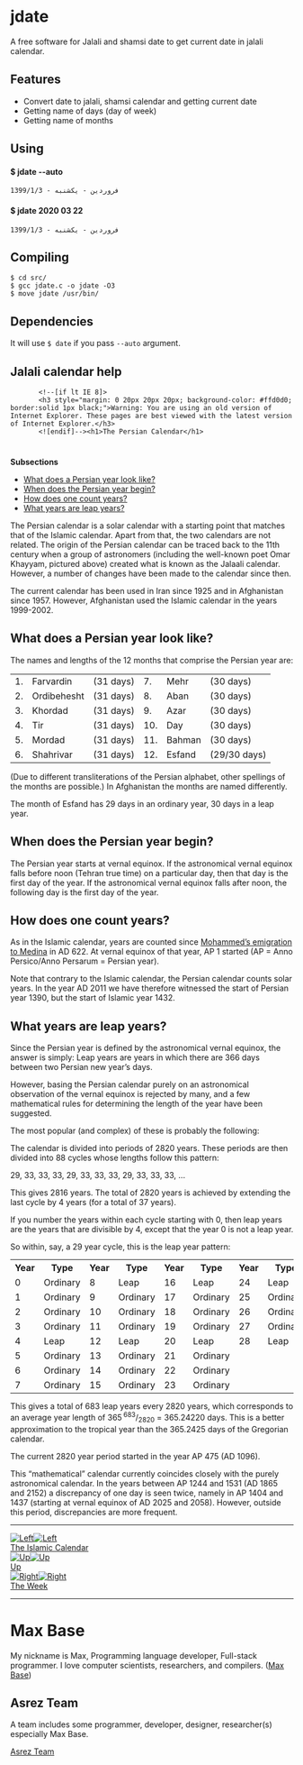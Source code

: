 # jdate

A free software for Jalali and shamsi date to get current date in jalali calendar.

## Features

- Convert date to jalali, shamsi calendar and getting current date
- Getting name of days (day of week)
- Getting name of months

## Using

#### $ jdate --auto
```
1399/1/3 - فروردين - يکشنبه
```

#### $ jdate 2020 03 22
```
1399/1/3 - فروردين - يکشنبه
```

## Compiling

```
$ cd src/
$ gcc jdate.c -o jdate -O3
$ move jdate /usr/bin/
```

## Dependencies

It will use `$ date` if you pass `--auto` argument.

## Jalali calendar help

<div id="maintext">

           <!--[if lt IE 8]>
           <h3 style="margin: 0 20px 20px 20px; background-color: #ffd0d0; border:solid 1px black;">Warning: You are using an old version of Internet Explorer. These pages are best viewed with the latest version of Internet Explorer.</h3>
           <![endif]--><h1>The Persian Calendar</h1>
<img id="topimg" alt="" style="padding:10px 0 0 25px;" src="calpic/khayyam.jpg">
<div class="subsections">
  <p><a name="CHILD_LINKS"><strong>Subsections</strong></a></p>
  <ul>
<li><a href="persian.php#look">What does a Persian year look like?</a></li>
<li><a href="persian.php#begin">When does the Persian year begin?</a></li>
<li><a href="persian.php#count">How does one count years?</a></li>
<li><a href="persian.php#leap">What years are leap years?</a></li>
  </ul>
</div>

<p>The Persian calendar is a solar calendar with a starting point that matches that of the Islamic
calendar. Apart from that, the two calendars are not related. The origin of the Persian calendar can
be traced back to the 11th century when a group of astronomers (including the well-known poet Omar
Khayyam, pictured above) created what is known as the Jalaali calendar. However, a number of changes have been made
to the calendar since then.</p>

<p>The current calendar has been used in Iran since 1925 and in Afghanistan since 1957. However,
Afghanistan used the Islamic calendar in the years 1999-2002.</p>

<h2><a name="look">What does a Persian year look like?</a></h2>

<p> The names and lengths of the 12 months that comprise the Persian year are:</p>

<table class="blank">
  <tbody><tr>
    <td class="right spnarrow">1.</td>
    <td class="spnarrow">Farvardin</td>
    <td class="spwide">(31 days)</td>
    <td class="right spnarrow">7.</td>
    <td class="spnarrow">Mehr</td>
    <td>(30 days)</td>
  </tr>
  
  <tr>
    <td class="right spnarrow">2.</td>
    <td class="spnarrow">Ordibehesht</td>
    <td class="spwide">(31 days)</td>
    <td class="right spnarrow">8.</td>
    <td class="spnarrow">Aban</td>
    <td>(30 days)</td>
  </tr>

  <tr>
    <td class="right spnarrow">3.</td>
    <td class="spnarrow">Khordad</td>
    <td class="spwide">(31 days)</td>
    <td class="right spnarrow">9.</td>
    <td class="spnarrow">Azar</td>
    <td>(30 days)</td>
  </tr>

  <tr>
    <td class="right spnarrow">4.</td>
    <td class="spnarrow">Tir</td>
    <td class="spwide">(31 days)</td>
    <td class="right spnarrow">10.</td>
    <td class="spnarrow">Day</td>
    <td>(30 days)</td>
  </tr>

  <tr>
    <td class="right spnarrow">5.</td>
    <td class="spnarrow">Mordad</td>
    <td class="spwide">(31 days)</td>
    <td class="right spnarrow">11.</td>
    <td class="spnarrow">Bahman</td>
    <td>(30 days)</td>
  </tr>

  <tr>
    <td class="right spnarrow">6.</td>
    <td class="spnarrow">Shahrivar</td>
    <td class="spwide">(31 days)</td>
    <td class="right spnarrow">12.</td>
    <td class="spnarrow">Esfand</td>
    <td>(29/30 days)</td>
  </tr>
</tbody></table>


<p>(Due to different transliterations of the Persian alphabet, other spellings of the months are
possible.) In Afghanistan the months are named differently.</p>

<p> The month of Esfand has 29 days in an ordinary year, 30 days in a leap year.</p>

<h2><a name="begin">When does the Persian year begin?</a></h2>

<p>The Persian year starts at vernal equinox. If the astronomical vernal equinox falls before noon
(Tehran true time) on a particular day, then that day is the first day of the year. If the
astronomical vernal equinox falls after noon, the following day is the first day of the year.</p>

<h2><a name="count">How does one count years?</a></h2>

<p> As in the Islamic calendar, years are counted since <a href="islamic.php#count">Mohammed’s
emigration to Medina</a> in AD&nbsp;622. At vernal equinox of that year, AP&nbsp;1 started (AP =
Anno Persico/Anno Persarum = Persian year).</p>

<p>Note that contrary to the Islamic calendar, the Persian calendar counts solar years. In the year
AD&nbsp;2011 we have therefore witnessed the start of Persian year 1390, but the start of Islamic
year 1432.</p>

<h2><a name="leap">What years are leap years?</a></h2>

<p>Since the Persian year is defined by the astronomical vernal equinox, the answer is simply: Leap
years are years in which there are 366 days between two Persian new year’s days.</p>

<p>However, basing the Persian calendar purely on an astronomical observation of the vernal equinox
is rejected by many, and a few mathematical rules for determining the length of the year have been
suggested.</p>

<p>The most popular (and complex) of these is probably the following:</p>

<p>
The calendar is divided into periods of 2820 years. These periods are
then divided into 88 cycles whose lengths follow this pattern:</p>

<p class="indent">
29, 33, 33, 33, 29, 33, 33, 33, 29, 33, 33, 33, ...
</p>

<p>This gives 2816 years. The total of 2820 years is achieved by extending the last cycle by 4 years
(for a total of 37 years).</p>

<p>If you number the years within each cycle starting with 0, then leap years are the years that are
divisible by 4, except that the year 0 is not a leap year.</p>

<p>So within, say, a 29 year cycle, this is the leap year pattern:</p>

<table style="margin: auto;">
  <tbody><tr>
    <th class="center spnarrow">Year</th>
    <th class="left spxwide">Type</th>
    <th class="center spnarrow">Year</th>
    <th class="left spxwide">Type</th>
    <th class="center spnarrow">Year</th>
    <th class="left spxwide">Type</th>
    <th class="center spnarrow">Year</th>
    <th class="left spxwide">Type</th>
  </tr>

  <tr>
    <td class="center spnarrow">0</td>
    <td class="left spxwide">Ordinary</td>
    <td class="center spnarrow">8</td>
    <td class="left spxwide">Leap</td>
    <td class="center spnarrow">16</td>
    <td class="left spxwide">Leap</td>
    <td class="center spnarrow">24</td>
    <td class="left spxwide">Leap</td>
  </tr>

  <tr>
    <td class="center spnarrow">1</td>
    <td class="left spxwide">Ordinary</td>
    <td class="center spnarrow">9</td>
    <td class="left spxwide">Ordinary</td>
    <td class="center spnarrow">17</td>
    <td class="left spxwide">Ordinary</td>
    <td class="center spnarrow">25</td>
    <td class="left spxwide">Ordinary</td>
  </tr>

  <tr>
    <td class="center spnarrow">2</td>
    <td class="left spxwide">Ordinary</td>
    <td class="center spnarrow">10</td>
    <td class="left spxwide">Ordinary</td>
    <td class="center spnarrow">18</td>
    <td class="left spxwide">Ordinary</td>
    <td class="center spnarrow">26</td>
    <td class="left spxwide">Ordinary</td>
  </tr>

  <tr>
    <td class="center spnarrow">3</td>
    <td class="left spxwide">Ordinary</td>
    <td class="center spnarrow">11</td>
    <td class="left spxwide">Ordinary</td>
    <td class="center spnarrow">19</td>
    <td class="left spxwide">Ordinary</td>
    <td class="center spnarrow">27</td>
    <td class="left spxwide">Ordinary</td>
  </tr>

  <tr>
    <td class="center spnarrow">4</td>
    <td class="left spxwide">Leap</td>
    <td class="center spnarrow">12</td>
    <td class="left spxwide">Leap</td>
    <td class="center spnarrow">20</td>
    <td class="left spxwide">Leap</td>
    <td class="center spnarrow">28</td>
    <td class="left spxwide">Leap</td>
  </tr>

  <tr>
    <td class="center spnarrow">5</td>
    <td class="left spxwide">Ordinary</td>
    <td class="center spnarrow">13</td>
    <td class="left spxwide">Ordinary</td>
    <td class="center spnarrow">21</td>
    <td class="left spxwide">Ordinary</td>
  </tr>

  <tr>
    <td class="center spnarrow">6</td>
    <td class="left spxwide">Ordinary</td>
    <td class="center spnarrow">14</td>
    <td class="left spxwide">Ordinary</td>
    <td class="center spnarrow">22</td>
    <td class="left spxwide">Ordinary</td>
  </tr>

  <tr>
    <td class="center spnarrow">7</td>
    <td class="left spxwide">Ordinary</td>
    <td class="center spnarrow">15</td>
    <td class="left spxwide">Ordinary</td>
    <td class="center spnarrow">23</td>
    <td class="left spxwide">Ordinary</td>
  </tr>
</tbody></table>

<p> This gives a total of 683 leap years every 2820 years, which corresponds to an average year
length of 365&thinsp;<sup>683</sup>/<sub>2820</sub> = 365.24220 days. This is a better approximation to the
tropical year than the 365.2425 days of the Gregorian calendar.</p>

<p>The current 2820 year period started in the year AP&nbsp;475 (AD&nbsp;1096).</p>

<p>This “mathematical” calendar currently coincides closely with the purely astronomical
calendar. In the years between AP&nbsp;1244 and 1531 (AD&nbsp;1865 and 2152) a discrepancy of one
day is seen twice, namely in AP&nbsp;1404 and 1437 (starting at vernal equinox of AD&nbsp;2025 and
2058). However, outside this period, discrepancies are more frequent.</p>

<hr>
<div class="navigationblock">
  <div class="navleft">
    <a title="The Islamic Calendar" href="islamic.php">
      <span id="goleft"><img id="left1" alt="Left" src="images/left.png"><img class="invisible" id="left2" alt="Left" src="images/left2.png"></span>
    </a>
    <br>
    <a href="islamic.php">The Islamic Calendar</a>
  </div>
  <div class="navcenter">
    <a title="Up" href="../calendar.html">
      <span id="goup"><img id="up1" alt="Up" src="images/up.png"><img class="invisible" id="up2" alt="Up" src="images/up2.png"></span>
    </a>
    <br>
    <a href="../calendar.html">Up</a>
  </div>
  <div class="navright">
    <a title="The Week" href="week.php">
      <span id="goright"><img id="right1" alt="Right" src="images/right.png"><img class="invisible" id="right2" alt="Right" src="images/right2.png"></span>
    </a>
    <br>
    <a href="week.php">The Week</a>
  </div>
</div>
         </div>
         
---------

# Max Base

My nickname is Max, Programming language developer, Full-stack programmer. I love computer scientists, researchers, and compilers. ([Max Base](https://maxbase.org/))

## Asrez Team

A team includes some programmer, developer, designer, researcher(s) especially Max Base.

[Asrez Team](https://www.asrez.com/)
